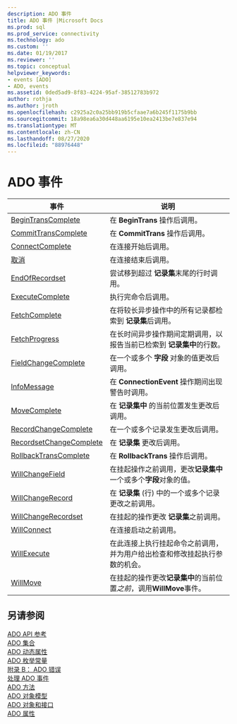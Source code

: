 ```yaml
---
description: ADO 事件
title: ADO 事件 |Microsoft Docs
ms.prod: sql
ms.prod_service: connectivity
ms.technology: ado
ms.custom: ''
ms.date: 01/19/2017
ms.reviewer: ''
ms.topic: conceptual
helpviewer_keywords:
- events [ADO]
- ADO, events
ms.assetid: 0ded5ad9-8f83-4224-95af-38512783b972
author: rothja
ms.author: jroth
ms.openlocfilehash: c2925a2c0a25bb919b5cfaae7a6b245f1175b9bb
ms.sourcegitcommit: 18a98ea6a30d448aa6195e10ea2413be7e837e94
ms.translationtype: MT
ms.contentlocale: zh-CN
ms.lasthandoff: 08/27/2020
ms.locfileid: "88976448"
---
```

# <a name="ado-events"></a>ADO 事件

|事件|说明|  
|-|-|  
|[BeginTransComplete](./begintranscomplete-committranscomplete-and-rollbacktranscomplete-events-ado.md)|在 **BeginTrans** 操作后调用。|  
|[CommitTransComplete](./begintranscomplete-committranscomplete-and-rollbacktranscomplete-events-ado.md)|在 **CommitTrans** 操作后调用。|  
|[ConnectComplete](./connectcomplete-and-disconnect-events-ado.md)|在连接开始后调用。|  
|[取消](./connectcomplete-and-disconnect-events-ado.md)|在连接结束后调用。|  
|[EndOfRecordset](./endofrecordset-event-ado.md)|尝试移到超过 **记录集**末尾的行时调用。|  
|[ExecuteComplete](./executecomplete-event-ado.md)|执行完命令后调用。|  
|[FetchComplete](./fetchcomplete-event-ado.md)|在将较长异步操作中的所有记录都检索到 **记录集**后调用。|  
|[FetchProgress](./fetchprogress-event-ado.md)|在长时间异步操作期间定期调用，以报告当前已检索到 **记录集中**的行数。|  
|[FieldChangeComplete](./willchangefield-and-fieldchangecomplete-events-ado.md)|在一个或多个 **字段** 对象的值更改后调用。|  
|[InfoMessage](./infomessage-event-ado.md)|在 **ConnectionEvent** 操作期间出现警告时调用。|  
|[MoveComplete](./willmove-and-movecomplete-events-ado.md)|在 **记录集中** 的当前位置发生更改后调用。|  
|[RecordChangeComplete](./willchangerecord-and-recordchangecomplete-events-ado.md)|在一个或多个记录发生更改后调用。|  
|[RecordsetChangeComplete](./willchangerecordset-and-recordsetchangecomplete-events-ado.md)|在 **记录集** 更改后调用。|  
|[RollbackTransComplete](./begintranscomplete-committranscomplete-and-rollbacktranscomplete-events-ado.md)|在 **RollbackTrans** 操作后调用。|  
|[WillChangeField](./willchangefield-and-fieldchangecomplete-events-ado.md)|在挂起操作之前调用，更改**记录集中**一个或多个**字段**对象的值。|  
|[WillChangeRecord](./willchangerecord-and-recordchangecomplete-events-ado.md)|在 **记录集** (行) 中的一个或多个记录更改之前调用。|  
|[WillChangeRecordset](./willchangerecordset-and-recordsetchangecomplete-events-ado.md)|在挂起的操作更改 **记录集**之前调用。|  
|[WillConnect](./willconnect-event-ado.md)|在连接启动之前调用。|  
|[WillExecute](./willexecute-event-ado.md)|在此连接上执行挂起命令之前调用，并为用户给出检查和修改挂起执行参数的机会。|  
|[WillMove](./willmove-and-movecomplete-events-ado.md)|在挂起的操作更改**记录集中**的当前位置*之前*，调用**WillMove**事件。|  
  
## <a name="see-also"></a>另请参阅  
 [ADO API 参考](./ado-api-reference.md)   
 [ADO 集合](./ado-collections.md)   
 [ADO 动态属性](./ado-dynamic-properties.md)   
 [ADO 枚举常量](./ado-enumerated-constants.md)   
 [附录 B： ADO 错误](../../guide/appendixes/appendix-b-ado-errors.md)   
 [处理 ADO 事件](../../guide/data/handling-ado-events.md)   
 [ADO 方法](./ado-methods.md)   
 [ADO 对象模型](./ado-object-model.md)   
 [ADO 对象和接口](./ado-objects-and-interfaces.md)   
 [ADO 属性](./ado-properties.md)